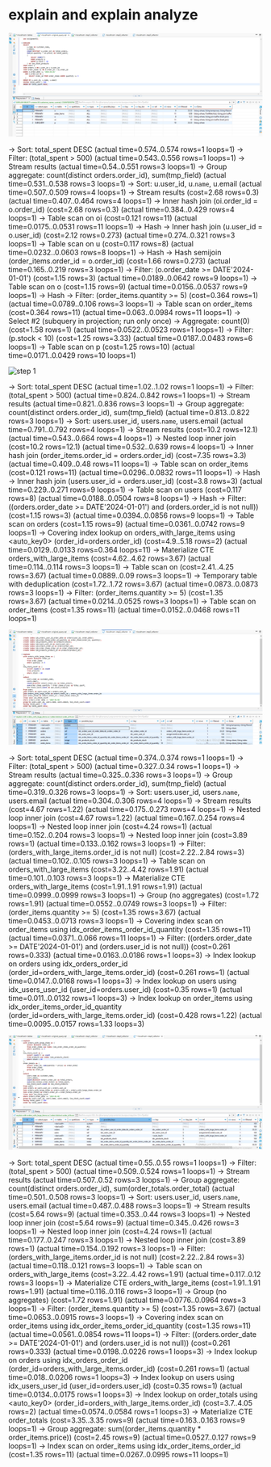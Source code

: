 # explain and explain analyze
![original query](original_query.png)

-> Sort: total_spent DESC  (actual time=0.574..0.574 rows=1 loops=1)
    -> Filter: (total_spent > 500)  (actual time=0.543..0.556 rows=1 loops=1)
        -> Stream results  (actual time=0.54..0.551 rows=3 loops=1)
            -> Group aggregate: count(distinct orders.order_id), sum(tmp_field)  (actual time=0.531..0.538 rows=3 loops=1)
                -> Sort: u.user_id, u.`name`, u.email  (actual time=0.507..0.509 rows=4 loops=1)
                    -> Stream results  (cost=2.68 rows=0.3) (actual time=0.407..0.464 rows=4 loops=1)
                        -> Inner hash join (oi.order_id = o.order_id)  (cost=2.68 rows=0.3) (actual time=0.384..0.429 rows=4 loops=1)
                            -> Table scan on oi  (cost=0.121 rows=11) (actual time=0.0175..0.0531 rows=11 loops=1)
                            -> Hash
                                -> Inner hash join (u.user_id = o.user_id)  (cost=2.12 rows=0.273) (actual time=0.274..0.321 rows=3 loops=1)
                                    -> Table scan on u  (cost=0.117 rows=8) (actual time=0.0232..0.0603 rows=8 loops=1)
                                    -> Hash
                                        -> Hash semijoin (order_items.order_id = o.order_id)  (cost=1.66 rows=0.273) (actual time=0.165..0.219 rows=3 loops=1)
                                            -> Filter: (o.order_date >= DATE'2024-01-01')  (cost=1.15 rows=3) (actual time=0.0189..0.0642 rows=9 loops=1)
                                                -> Table scan on o  (cost=1.15 rows=9) (actual time=0.0156..0.0537 rows=9 loops=1)
                                            -> Hash
                                                -> Filter: (order_items.quantity >= 5)  (cost=0.364 rows=1) (actual time=0.0789..0.106 rows=3 loops=1)
                                                    -> Table scan on order_items  (cost=0.364 rows=11) (actual time=0.063..0.0984 rows=11 loops=1)
-> Select #2 (subquery in projection; run only once)
    -> Aggregate: count(0)  (cost=1.58 rows=1) (actual time=0.0522..0.0523 rows=1 loops=1)
        -> Filter: (p.stock < 10)  (cost=1.25 rows=3.33) (actual time=0.0187..0.0483 rows=6 loops=1)
            -> Table scan on p  (cost=1.25 rows=10) (actual time=0.0171..0.0429 rows=10 loops=1)


![step 1](/step1.png)

-> Sort: total_spent DESC  (actual time=1.02..1.02 rows=1 loops=1)
    -> Filter: (total_spent > 500)  (actual time=0.824..0.842 rows=1 loops=1)
        -> Stream results  (actual time=0.821..0.836 rows=3 loops=1)
            -> Group aggregate: count(distinct orders.order_id), sum(tmp_field)  (actual time=0.813..0.822 rows=3 loops=1)
                -> Sort: users.user_id, users.`name`, users.email  (actual time=0.791..0.792 rows=4 loops=1)
                    -> Stream results  (cost=10.2 rows=12.1) (actual time=0.543..0.664 rows=4 loops=1)
                        -> Nested loop inner join  (cost=10.2 rows=12.1) (actual time=0.532..0.639 rows=4 loops=1)
                            -> Inner hash join (order_items.order_id = orders.order_id)  (cost=7.35 rows=3.3) (actual time=0.409..0.48 rows=11 loops=1)
                                -> Table scan on order_items  (cost=0.121 rows=11) (actual time=0.0296..0.0832 rows=11 loops=1)
                                -> Hash
                                    -> Inner hash join (users.user_id = orders.user_id)  (cost=3.8 rows=3) (actual time=0.229..0.271 rows=9 loops=1)
                                        -> Table scan on users  (cost=0.117 rows=8) (actual time=0.0188..0.0504 rows=8 loops=1)
                                        -> Hash
                                            -> Filter: ((orders.order_date >= DATE'2024-01-01') and (orders.order_id is not null))  (cost=1.15 rows=3) (actual time=0.0394..0.0856 rows=9 loops=1)
                                                -> Table scan on orders  (cost=1.15 rows=9) (actual time=0.0361..0.0742 rows=9 loops=1)
                            -> Covering index lookup on orders_with_large_items using <auto_key0> (order_id=orders.order_id)  (cost=4.9..5.18 rows=2) (actual time=0.0129..0.0133 rows=0.364 loops=11)
                                -> Materialize CTE orders_with_large_items  (cost=4.62..4.62 rows=3.67) (actual time=0.114..0.114 rows=3 loops=1)
                                    -> Table scan on <temporary>  (cost=2.41..4.25 rows=3.67) (actual time=0.0889..0.09 rows=3 loops=1)
                                        -> Temporary table with deduplication  (cost=1.72..1.72 rows=3.67) (actual time=0.0873..0.0873 rows=3 loops=1)
                                            -> Filter: (order_items.quantity >= 5)  (cost=1.35 rows=3.67) (actual time=0.0214..0.0525 rows=3 loops=1)
                                                -> Table scan on order_items  (cost=1.35 rows=11) (actual time=0.0152..0.0468 rows=11 loops=1)


![step 2](step2.png)

-> Sort: total_spent DESC  (actual time=0.374..0.374 rows=1 loops=1)
    -> Filter: (total_spent > 500)  (actual time=0.327..0.34 rows=1 loops=1)
        -> Stream results  (actual time=0.325..0.336 rows=3 loops=1)
            -> Group aggregate: count(distinct orders.order_id), sum(tmp_field)  (actual time=0.319..0.326 rows=3 loops=1)
                -> Sort: users.user_id, users.`name`, users.email  (actual time=0.304..0.306 rows=4 loops=1)
                    -> Stream results  (cost=4.67 rows=1.22) (actual time=0.175..0.273 rows=4 loops=1)
                        -> Nested loop inner join  (cost=4.67 rows=1.22) (actual time=0.167..0.254 rows=4 loops=1)
                            -> Nested loop inner join  (cost=4.24 rows=1) (actual time=0.152..0.204 rows=3 loops=1)
                                -> Nested loop inner join  (cost=3.89 rows=1) (actual time=0.133..0.162 rows=3 loops=1)
                                    -> Filter: (orders_with_large_items.order_id is not null)  (cost=2.22..2.84 rows=3) (actual time=0.102..0.105 rows=3 loops=1)
                                        -> Table scan on orders_with_large_items  (cost=3.22..4.42 rows=1.91) (actual time=0.101..0.103 rows=3 loops=1)
                                            -> Materialize CTE orders_with_large_items  (cost=1.91..1.91 rows=1.91) (actual time=0.0999..0.0999 rows=3 loops=1)
                                                -> Group (no aggregates)  (cost=1.72 rows=1.91) (actual time=0.0552..0.0749 rows=3 loops=1)
                                                    -> Filter: (order_items.quantity >= 5)  (cost=1.35 rows=3.67) (actual time=0.0453..0.0713 rows=3 loops=1)
                                                        -> Covering index scan on order_items using idx_order_items_order_id_quantity  (cost=1.35 rows=11) (actual time=0.0371..0.066 rows=11 loops=1)
                                    -> Filter: ((orders.order_date >= DATE'2024-01-01') and (orders.user_id is not null))  (cost=0.261 rows=0.333) (actual time=0.0163..0.0186 rows=1 loops=3)
                                        -> Index lookup on orders using idx_orders_order_id (order_id=orders_with_large_items.order_id)  (cost=0.261 rows=1) (actual time=0.0147..0.0168 rows=1 loops=3)
                                -> Index lookup on users using idx_users_user_id (user_id=orders.user_id)  (cost=0.35 rows=1) (actual time=0.011..0.0132 rows=1 loops=3)
                            -> Index lookup on order_items using idx_order_items_order_id_quantity (order_id=orders_with_large_items.order_id)  (cost=0.428 rows=1.22) (actual time=0.0095..0.0157 rows=1.33 loops=3)


![step 3](step3.png)

-> Sort: total_spent DESC  (actual time=0.55..0.55 rows=1 loops=1)
    -> Filter: (total_spent > 500)  (actual time=0.509..0.524 rows=1 loops=1)
        -> Stream results  (actual time=0.507..0.52 rows=3 loops=1)
            -> Group aggregate: count(distinct orders.order_id), sum(order_totals.order_total)  (actual time=0.501..0.508 rows=3 loops=1)
                -> Sort: users.user_id, users.`name`, users.email  (actual time=0.487..0.488 rows=3 loops=1)
                    -> Stream results  (cost=5.64 rows=9) (actual time=0.353..0.44 rows=3 loops=1)
                        -> Nested loop inner join  (cost=5.64 rows=9) (actual time=0.345..0.426 rows=3 loops=1)
                            -> Nested loop inner join  (cost=4.24 rows=1) (actual time=0.177..0.247 rows=3 loops=1)
                                -> Nested loop inner join  (cost=3.89 rows=1) (actual time=0.154..0.192 rows=3 loops=1)
                                    -> Filter: (orders_with_large_items.order_id is not null)  (cost=2.22..2.84 rows=3) (actual time=0.118..0.121 rows=3 loops=1)
                                        -> Table scan on orders_with_large_items  (cost=3.22..4.42 rows=1.91) (actual time=0.117..0.12 rows=3 loops=1)
                                            -> Materialize CTE orders_with_large_items  (cost=1.91..1.91 rows=1.91) (actual time=0.116..0.116 rows=3 loops=1)
                                                -> Group (no aggregates)  (cost=1.72 rows=1.91) (actual time=0.0776..0.0964 rows=3 loops=1)
                                                    -> Filter: (order_items.quantity >= 5)  (cost=1.35 rows=3.67) (actual time=0.0653..0.0915 rows=3 loops=1)
                                                        -> Covering index scan on order_items using idx_order_items_order_id_quantity  (cost=1.35 rows=11) (actual time=0.0561..0.0854 rows=11 loops=1)
                                    -> Filter: ((orders.order_date >= DATE'2024-01-01') and (orders.user_id is not null))  (cost=0.261 rows=0.333) (actual time=0.0198..0.0226 rows=1 loops=3)
                                        -> Index lookup on orders using idx_orders_order_id (order_id=orders_with_large_items.order_id)  (cost=0.261 rows=1) (actual time=0.018..0.0206 rows=1 loops=3)
                                -> Index lookup on users using idx_users_user_id (user_id=orders.user_id)  (cost=0.35 rows=1) (actual time=0.0134..0.0175 rows=1 loops=3)
                            -> Index lookup on order_totals using <auto_key0> (order_id=orders_with_large_items.order_id)  (cost=3.7..4.05 rows=2) (actual time=0.0574..0.0584 rows=1 loops=3)
                                -> Materialize CTE order_totals  (cost=3.35..3.35 rows=9) (actual time=0.163..0.163 rows=9 loops=1)
                                    -> Group aggregate: sum((order_items.quantity * order_items.price))  (cost=2.45 rows=9) (actual time=0.0527..0.127 rows=9 loops=1)
                                        -> Index scan on order_items using idx_order_items_order_id  (cost=1.35 rows=11) (actual time=0.0267..0.0995 rows=11 loops=1)


